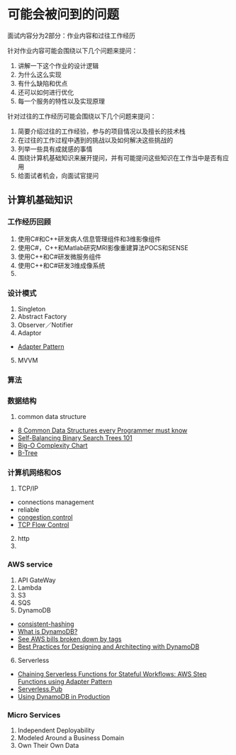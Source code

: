 # 可能会被问到的问题

面试内容分为2部分：作业内容和过往工作经历

针对作业内容可能会围绕以下几个问题来提问：

1. 讲解一下这个作业的设计逻辑
2. 为什么这么实现
3. 有什么缺陷和优点
4. 还可以如何进行优化
5. 每一个服务的特性以及实现原理

针对过往的工作经历可能会围绕以下几个问题来提问：

1. 简要介绍过往的工作经验，参与的项目情况以及擅长的技术栈
2. 在过往的工作过程中遇到的挑战以及如何解决这些挑战的
3. 列举一些具有成就感的事情
4. 围绕计算机基础知识来展开提问，并有可能提问这些知识在工作当中是否有应用
5. 给面试者机会，向面试官提问

## 计算机基础知识

### 工作经历回顾

1. 使用C#和C++研发病人信息管理组件和3维影像组件
2. 使用C#，C++和Matlab研究MRI影像重建算法POCS和SENSE
3. 使用C++和C#研发微服务组件
4. 使用C++和C#研发3维成像系统
5. 

### 设计模式

1. Singleton
2. Abstract Factory
3. Observer／Notifier
4. Adaptor

* [Adapter Pattern](https://www.geeksforgeeks.org/adapter-pattern/)

5. MVVM

### 算法
### 数据结构

1. common data structure

* [8 Common Data Structures every Programmer must know](https://towardsdatascience.com/8-common-data-structures-every-programmer-must-know-171acf6a1a42)
* [Self-Balancing Binary Search Trees 101](https://towardsdatascience.com/self-balancing-binary-search-trees-101-fc4f51199e1d)
* [Big-O Complexity Chart](https://www.bigocheatsheet.com/)
* [B-Tree](https://medium.com/@msanchez157/all-about-b-trees-7330962c1098)

### 计算机网络和OS

1. TCP/IP

* connections management
* reliable
* [congestion control](https://www.noction.com/blog/tcp-transmission-control-protocol-congestion-control)
* [TCP Flow Control](https://www.brianstorti.com/tcp-flow-control/)

2. http
3. 

### AWS service

1. API GateWay
2. Lambda
3. S3
4. SQS
5. DynamoDB

* [consistent-hashing](https://medium.com/@sandeep4.verma/consistent-hashing-8eea3fb4a598)
* [What is DynamoDB?](https://www.dynamodbguide.com/what-is-dynamo-db)
* [See AWS bills broken down by tags](https://docs.aws.amazon.com/amazondynamodb/latest/developerguide/Tagging.html)
* [Best Practices for Designing and Architecting with DynamoDB](https://docs.aws.amazon.com/amazondynamodb/latest/developerguide/best-practices.html)

6. Serverless

* [Chaining Serverless Functions for Stateful Workflows: AWS Step Functions using Adapter Pattern](https://medium.com/ki-labs-engineering/chaining-serverless-functions-for-stateful-workflows-aws-step-functions-using-adapter-pattern-9edb0db7b35e)
* [Serverless.Pub](https://serverless.pub/)
* [Using DynamoDB in Production](https://www.dyspatch.io/blog/using-dynamodb-production/)

### Micro Services

1. Independent Deployability
2. Modeled Around a Business Domain
3. Own Their Own Data